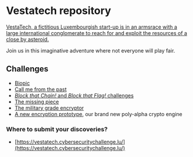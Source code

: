 # Vestatech repository

[VestaTech, a fictitious Luxembourgish start-up is in an armsrace with a large international conglomerate to reach for and exploit the resources of a close by asteroid.](https://www.linkedin.com/showcase/vestatech-luxembourg/)

Join us in this imaginative adventure where not everyone will play fair.

## Challenges

- [Biopic](challenges/biopic-challenge/biopic.base64)
- [Call me from the past](challenges/call-me-from-the-past/final.wav)
- [_Block that Chain!_ and _Block that Flag!_ challenges](blockchain-5.0-POC/chain)
- [The missing piece](challenges/the-missing-piece/)
- [The military grade encryptor](challenges/the-military-grade-encryptor/)
- [A new encryption prototype](challenges/a-new-encryption-prototype/secret), our brand new poly-alpha crypto engine

### Where to submit your discoveries?

- [https://vestatech.cybersecuritychallenge.lu/](https://vestatech.cybersecuritychallenge.lu/)
